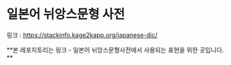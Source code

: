 # 일본어 뉘앙스문형 사전 

링크 : https://stackinfo.kage2kapp.org/japanese-dic/

**본 레포지토리는 링크 - 일본어 뉘앙스문형사전에서 사용되는 표현을 위한 곳입니다. **
